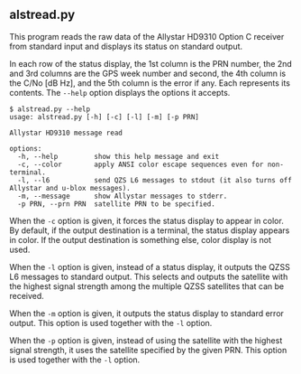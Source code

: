 ## alstread.py

This program reads the raw data of the Allystar HD9310 Option C receiver from standard input and displays its status on standard output.

In each row of the status display, the 1st column is the PRN number, the 2nd and 3rd columns are the GPS week number and second, the 4th column is the C/No [dB Hz], and the 5th column is the error if any. Each represents its contents. The ``--help`` option displays the options it accepts.

```
$ alstread.py --help
usage: alstread.py [-h] [-c] [-l] [-m] [-p PRN]

Allystar HD9310 message read

options:
  -h, --help         show this help message and exit
  -c, --color        apply ANSI color escape sequences even for non-terminal.
  -l, --l6           send QZS L6 messages to stdout (it also turns off Allystar and u-blox messages).
  -m, --message      show Allystar messages to stderr.
  -p PRN, --prn PRN  satellite PRN to be specified.
```

When the `-c` option is given, it forces the status display to appear in color. By default, if the output destination is a terminal, the status display appears in color. If the output destination is something else, color display is not used.

When the `-l` option is given, instead of a status display, it outputs the QZSS L6 messages to standard output. This selects and outputs the satellite with the highest signal strength among the multiple QZSS satellites that can be received.

When the `-m` option is given, it outputs the status display to standard error output. This option is used together with the `-l` option.

When the `-p` option is given, instead of using the satellite with the highest signal strength, it uses the satellite specified by the given PRN. This option is used together with the `-l` option.
